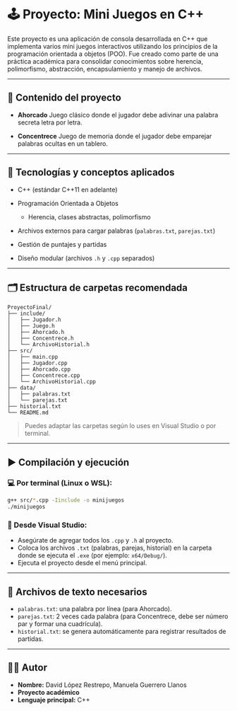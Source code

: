 # 🕹️ Proyecto: Mini Juegos en C++

Este proyecto es una aplicación de consola desarrollada en C++ que implementa varios mini juegos interactivos utilizando los principios de la programación orientada a objetos (POO). Fue creado como parte de una práctica académica para consolidar conocimientos sobre herencia, polimorfismo, abstracción, encapsulamiento y manejo de archivos.

---

## 📌 Contenido del proyecto

* **Ahorcado**
  Juego clásico donde el jugador debe adivinar una palabra secreta letra por letra.

* **Concentrece**
  Juego de memoria donde el jugador debe emparejar palabras ocultas en un tablero.

---

## 🧹 Tecnologías y conceptos aplicados

* C++ (estándar C++11 en adelante)
* Programación Orientada a Objetos

  * Herencia, clases abstractas, polimorfismo
* Archivos externos para cargar palabras (`palabras.txt`, `parejas.txt`)
* Gestión de puntajes y partidas
* Diseño modular (archivos `.h` y `.cpp` separados)

---

## 🗂️ Estructura de carpetas recomendada

```
ProyectoFinal/
├── include/
│   ├── Jugador.h
│   ├── Juego.h
│   ├── Ahorcado.h
│   ├── Concentrece.h
│   └── ArchivoHistorial.h
├── src/
│   ├── main.cpp
│   ├── Jugador.cpp
│   ├── Ahorcado.cpp
│   ├── Concentrece.cpp
│   └── ArchivoHistorial.cpp
├── data/
│   ├── palabras.txt
│   └── parejas.txt
├── historial.txt
└── README.md
```

> Puedes adaptar las carpetas según lo uses en Visual Studio o por terminal.

---

## ▶️ Compilación y ejecución

### 💻 Por terminal (Linux o WSL):

```bash
g++ src/*.cpp -Iinclude -o minijuegos
./minijuegos
```

### 🧠 Desde Visual Studio:

* Asegúrate de agregar todos los `.cpp` y `.h` al proyecto.
* Coloca los archivos `.txt` (palabras, parejas, historial) en la carpeta donde se ejecuta el `.exe` (por ejemplo: `x64/Debug/`).
* Ejecuta el proyecto desde el menú principal.

---

## 📄 Archivos de texto necesarios

* `palabras.txt`: una palabra por línea (para Ahorcado).
* `parejas.txt`: 2 veces cada palabra (para Concentrece, debe ser número par y formar una cuadrícula).
* `historial.txt`: se genera automáticamente para registrar resultados de partidas.

---

## 🧑‍💻 Autor

* **Nombre:** David López Restrepo, Manuela Guerrero Llanos
* **Proyecto académico**
* **Lenguaje principal:** C++
